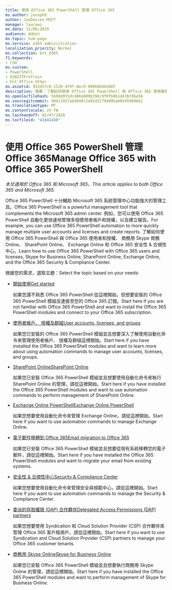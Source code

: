 ```yaml
---
title: 使用 Office 365 PowerShell 管理 Office 365
ms.author: josephd
author: JoeDavies-MSFT
manager: laurawi
ms.date: 12/06/2019
audience: Admin
ms.topic: hub-page
ms.service: o365-administration
localization_priority: Normal
ms.collection: Ent_O365
f1.keywords:
- CSH
ms.custom:
- PowerShell
- O365ITProTrain
- Ent_Office_Other
ms.assetid: 932d57c0-1520-4f0f-8ec9-9966d646480f
description: 摘要：了解如何使用 Office 365 PowerShell 與 Office 365 使用者和授權、商務用 Skype Online、SharePoint Online、Exchange Online 和 Office 365 安全與規範中心。
ms.openlocfilehash: 5608d955dc408a600b398c9f0fb061d436f0ba56
ms.sourcegitcommit: 99411927abdb40c2e82d2279489ba60545989bb1
ms.translationtype: MT
ms.contentlocale: zh-TW
ms.lasthandoff: 02/07/2020
ms.locfileid: "41841430"
---
```

# <a name="manage-office-365-with-office-365-powershell"></a><span data-ttu-id="97db1-103">使用 Office 365 PowerShell 管理 Office 365</span><span class="sxs-lookup"><span data-stu-id="97db1-103">Manage Office 365 with Office 365 PowerShell</span></span>

<span data-ttu-id="97db1-104">*本文適用於 Office 365 和 Microsoft 365。*</span><span class="sxs-lookup"><span data-stu-id="97db1-104">*This article applies to both Office 365 and Microsoft 365.*</span></span>

<span data-ttu-id="97db1-105">Office 365 PowerShell 十分輔助 Microsoft 365 系統管理中心功能強大的管理工具。</span><span class="sxs-lookup"><span data-stu-id="97db1-105">Office 365 PowerShell is a powerful management tool that complements the Microsoft 365 admin center.</span></span> <span data-ttu-id="97db1-106">例如，您可以使用 Office 365 PowerShell 自動化更快速地管理多個使用者帳戶和授權，以及建立報告。</span><span class="sxs-lookup"><span data-stu-id="97db1-106">For example, you can use Office 365 PowerShell automation to more quickly manage multiple user accounts and licenses and create reports.</span></span> <span data-ttu-id="97db1-107">了解如何使用 Office 365 PowerShell 與 Office 365 使用者和授權、 商務用 Skype 商務 Online、 SharePoint Online、 Exchange Online 和 Office 365 安全性 & 合規性中心。</span><span class="sxs-lookup"><span data-stu-id="97db1-107">Learn how to use Office 365 PowerShell with Office 365 users and licenses, Skype for Business Online, SharePoint Online, Exchange Online, and the Office 365 Security & Compliance Center.</span></span>
  
<span data-ttu-id="97db1-108">根據您的需求，選取主題：</span><span class="sxs-lookup"><span data-stu-id="97db1-108">Select the topic based on your needs:</span></span>
  
- [<span data-ttu-id="97db1-109">開始使用</span><span class="sxs-lookup"><span data-stu-id="97db1-109">Get started</span></span>](getting-started-with-office-365-powershell.md)

    <span data-ttu-id="97db1-110">如果您還不熟悉 Office 365 PowerShell 從這裡開始，但想要安裝的 Office 365 PowerShell 模組並連接至您的 Office 365 訂閱。</span><span class="sxs-lookup"><span data-stu-id="97db1-110">Start here if you are not familiar with Office 365 PowerShell and want to install the Office 365 PowerShell modules and connect to your Office 365 subscription.</span></span>

- [<span data-ttu-id="97db1-111">使用者帳戶、 授權及群組</span><span class="sxs-lookup"><span data-stu-id="97db1-111">User accounts, licenses, and groups</span></span>](manage-user-accounts-and-licenses-with-office-365-powershell.md)

    <span data-ttu-id="97db1-112">如果您已安裝的 Office 365 PowerShell 模組並且想要深入了解使用自動化命令來管理使用者帳戶、 授權及群組這裡開始。</span><span class="sxs-lookup"><span data-stu-id="97db1-112">Start here if you have installed the Office 365 PowerShell modules and want to learn more about using automation commands to manage user accounts, licenses, and groups.</span></span>

- [<span data-ttu-id="97db1-113">SharePoint Online</span><span class="sxs-lookup"><span data-stu-id="97db1-113">SharePoint Online</span></span>](https://docs.microsoft.com/office365/enterprise/powershell/manage-sharepoint-online-with-office-365-powershell)

    <span data-ttu-id="97db1-114">如果您已安裝 Office 365 PowerShell 模組並且想要使用自動化命令來執行 SharePoint Online 的管理，請從這裡開始。</span><span class="sxs-lookup"><span data-stu-id="97db1-114">Start here if you have installed the Office 365 PowerShell modules and want to use automation commands to perform management of SharePoint Online.</span></span>

- [<span data-ttu-id="97db1-115">Exchange Online PowerShell</span><span class="sxs-lookup"><span data-stu-id="97db1-115">Exchange Online PowerShell</span></span>](https://docs.microsoft.com/powershell/exchange/exchange-online/exchange-online-powershell)

    <span data-ttu-id="97db1-116">如果您想要使用自動化命令來管理 Exchange Online，請從這裡開始。</span><span class="sxs-lookup"><span data-stu-id="97db1-116">Start here if you want to use automation commands to manage Exchange Online.</span></span>

- [<span data-ttu-id="97db1-117">電子郵件移轉到 Office 365</span><span class="sxs-lookup"><span data-stu-id="97db1-117">Email migration to Office 365</span></span>](use-powershell-for-email-migration-to-office-365.md)

    <span data-ttu-id="97db1-118">如果您已安裝 Office 365 PowerShell 模組並且想要從現有系統移轉您的電子郵件，請從這裡開始。</span><span class="sxs-lookup"><span data-stu-id="97db1-118">Start here if you have installed the Office 365 PowerShell modules and want to migrate your email from existing systems.</span></span>

- [<span data-ttu-id="97db1-119">安全性 & 合規性中心</span><span class="sxs-lookup"><span data-stu-id="97db1-119">Security & Compliance Center</span></span>](https://docs.microsoft.com/powershell/exchange/office-365-scc/office-365-scc-powershell)

    <span data-ttu-id="97db1-120">如果您想要使用自動化命令來管理安全與規範中心，請從這裡開始。</span><span class="sxs-lookup"><span data-stu-id="97db1-120">Start here if you want to use automation commands to manage the Security & Compliance Center.</span></span>

- [<span data-ttu-id="97db1-121">委派的存取權限 (DAP) 合作夥伴</span><span class="sxs-lookup"><span data-stu-id="97db1-121">Delegated Access Permissions (DAP) partners</span></span>](manage-office-365-with-windows-powershell-for-delegated-access-permissions-dap-p.md)

    <span data-ttu-id="97db1-122">如果您想要使用 Syndication 和 Cloud Solution Provider (CSP) 合作夥伴來管理 Office 365 客戶租用戶，請從這裡開始。</span><span class="sxs-lookup"><span data-stu-id="97db1-122">Start here if you want to use Syndication and Cloud Solution Provider (CSP) partners to manage your Office 365 customer tenants.</span></span>

- [<span data-ttu-id="97db1-123">商務用 Skype Online</span><span class="sxs-lookup"><span data-stu-id="97db1-123">Skype for Business Online</span></span>](manage-skype-for-business-online-with-office-365-powershell.md)

    <span data-ttu-id="97db1-124">如果您已安裝 Office 365 PowerShell 模組並且想要執行商務用 Skype Online 的管理，請從這裡開始。</span><span class="sxs-lookup"><span data-stu-id="97db1-124">Start here if you have installed the Office 365 PowerShell modules and want to perform management of Skype for Business Online.</span></span>
